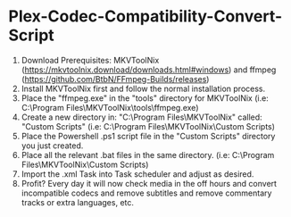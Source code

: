 # Plex-Codec-Compatibility-Convert-Script

1. Download Prerequisites: MKVToolNix (https://mkvtoolnix.download/downloads.html#windows) and ffmpeg (https://github.com/BtbN/FFmpeg-Builds/releases)
2. Install MKVToolNix first and follow the normal installation process.
3. Place the "ffmpeg.exe" in the "tools" directory for MKVToolNix (i.e: C:\Program Files\MKVToolNix\tools\ffmpeg.exe)
4. Create a new directory in: "C:\Program Files\MKVToolNix\" called: "Custom Scripts" (i.e: C:\Program Files\MKVToolNix\Custom Scripts)
5. Place the Powershell .ps1 script file in the "Custom Scripts" directory you just created.
6. Place all the relevant .bat files in the same directory. (i.e: C:\Program Files\MKVToolNix\Custom Scripts)
7. Import the .xml Task into Task scheduler and adjust as desired.
8. Profit? Every day it will now check media in the off hours and convert incompatible codecs and remove subtitles and remove commentary tracks or extra languages, etc.
